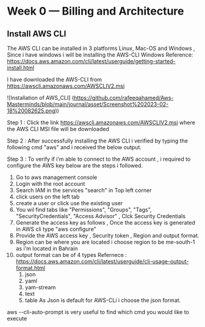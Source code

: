 # Week 0 — Billing and Architecture

## Install AWS CLI
The AWS CLI can be installed in 3 platforms Linux, Mac-OS and Windows , Since i have windows i will be installing the AWS-CLI Windows 
Reference: https://docs.aws.amazon.com/cli/latest/userguide/getting-started-install.html

I have downloaded the AWS-CLI from https://awscli.amazonaws.com/AWSCLIV2.msi 

![Installation of AWS_CLI]
(https://github.com/rafeeqahamed/Aws-Masterminds/blob/main/journal/asset/Screenshot%202023-02-18%20082625.png))

Step 1 : Click the link https://awscli.amazonaws.com/AWSCLIV2.msi where the AWS CLI MSI file will be downloaded
 
Step 2 : After successfully installing the AWS CLI i verified by typing the following cmd "aws" and i received the below output.

Step 3 : To verify if i'm able to connect to the AWS account , i required to configure the AWS key below are the steps i followed. 

  1. Go to aws management console 
  2. Login with the root account 
  3. Search IAM in the services "search" in Top left corner 
  4. click users on the left tab 
  5. create a user or click use the existing user 
  6. You wil find tabs like "Permissions", "Groups", "Tags", "SecurityCredentials", "Access Advisor" , Clck Security Credentials 
  7. Generate the access key as follows , Once the access key is generated in AWS cli type "aws configure" 
  8. Provide the AWS access key , Security token , Region and output format. 
  9. Region can be where you are located i choose region to be me-south-1 as i'm located in Bahrain 
  10. output format can be of 4 types Refernece : https://docs.aws.amazon.com/cli/latest/userguide/cli-usage-output-format.html
       1. json 
       2. yaml
       3. yam-stream
       4. text 
       5. table 
As Json is default for AWS-CLi i choose the json format.

aws --cli-auto-prompt is very useful to find which cmd you would like to execute 
